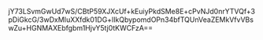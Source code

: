 jY73LSvmGwUd7wS/CBtP59XJXcUf+kEuiyPkdSMe8E+cPvNJd0nrYTVQf+3pDiGkcG/3wDxMIuXXfdk01DG+lIkQbypomdOPn34bfTQUnVeaZEMkVfvVBswZu+HGNMAXEbfgbm1HjvY5tj0tKWCFzA==